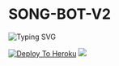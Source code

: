 # SONG-BOT-V2
![Typing SVG](https://readme-typing-svg.herokuapp.com/?lines=welcome+To+LALISA's+Repo!;created+by+RAIHAN!;A+simple+SONG+DOWNLOADER+bot!;and+all+futures)</p>


[![Deploy To Heroku](https://www.herokucdn.com/deploy/button.svg)](https://heroku.com/deploy?template=https://github.com/raihanvaliyakath/SONG-BOT-V2)
<img src="https://telegra.ph/file/691c2199852b6eecc8e34.jpg">
